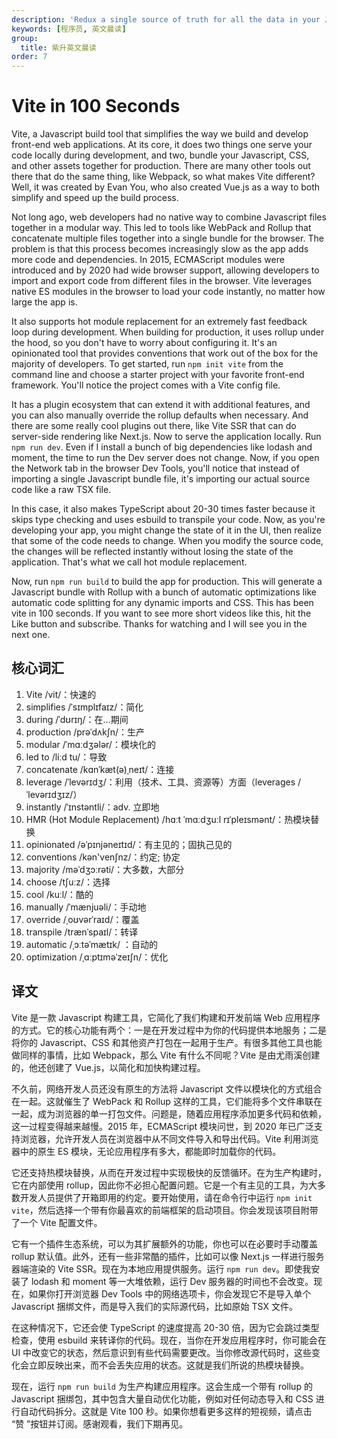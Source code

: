```yaml
---
description: 'Redux a single source of truth for all the data in your Javascript application.'
keywords: [程序员, 英文晨读]
group:
  title: 紫升英文晨读
order: 7
---
```


# Vite in 100 Seconds

Vite, a Javascript build tool that simplifies the way we build and develop front-end web applications. At its core, it does two things one serve your code locally during development, and two, bundle your Javascript, CSS, and other assets together for production. There are many other tools out there that do the same thing, like Webpack, so what makes Vite different? Well, it was created by Evan You, who also created Vue.js as a way to both simplify and speed up the build process.

Not long ago, web developers had no native way to combine Javascript files together in a modular way. This led to tools like WebPack and Rollup that concatenate multiple files together into a single bundle for the browser. The problem is that this process becomes increasingly slow as the app adds more code and dependencies. In 2015, ECMAScript modules were introduced and by 2020 had wide browser support, allowing developers to import and export code from different files in the browser. Vite leverages native ES modules in the browser to load your code instantly, no matter how large the app is.

It also supports hot module replacement for an extremely fast feedback loop during development. When building for production, it uses rollup under the hood, so you don't have to worry about configuring it. It's an opinionated tool that provides conventions that work out of the box for the majority of developers. To get started, run `npm init vite` from the command line and choose a starter project with your favorite front-end framework. You'll notice the project comes with a Vite config file.

It has a plugin ecosystem that can extend it with additional features, and you can also manually override the rollup defaults when necessary. And there are some really cool plugins out there, like Vite SSR that can do server-side rendering like Next.js. Now to serve the application locally. Run `npm run dev`. Even if I install a bunch of big dependencies like lodash and moment, the time to run the Dev server does not change. Now, if you open the Network tab in the browser Dev Tools, you'll notice that instead of importing a single Javascript bundle file, it's importing our actual source code like a raw TSX file.

In this case, it also makes TypeScript about 20-30 times faster because it skips type checking and uses esbuild to transpile your code. Now, as you're developing your app, you might change the state of it in the UI, then realize that some of the code needs to change. When you modify the source code, the changes will be reflected instantly without losing the state of the application. That's what we call hot module replacement.

Now, run `npm run build` to build the app for production. This will generate a Javascript bundle with Rollup with a bunch of automatic optimizations like automatic code splitting for any dynamic imports and CSS. This has been vite in 100 seconds. If you want to see more short videos like this, hit the Like button and subscribe. Thanks for watching and I will see you in the next one.

## 核心词汇

1. Vite /vit/：快速的
1. simplifies /ˈsɪmplɪfaɪz/：简化
1. during /ˈdʊrɪŋ/：在…期间
1. production /prəˈdʌkʃn/：生产
1. modular /ˈmɑːdʒələr/：模块化的
1. led to /liːd tu/：导致
1. concatenate /kɑnˈkæt(ə)ˌneɪt/：连接
1. leverage /ˈlevərɪdʒ/：利用（技术、工具、资源等）方面（leverages /ˈlevərɪdʒɪz/）
1. instantly /ˈɪnstəntli/：adv. 立即地
1. HMR (Hot Module Replacement) /hɑːt ˈmɑːdʒuːl rɪˈpleɪsmənt/：热模块替换
1. opinionated /əˈpɪnjəneɪtɪd/：有主见的；固执己见的
1. conventions /kən'venʃnz/：约定; 协定
1. majority /məˈdʒɔːrəti/：大多数，大部分
1. choose /tʃuːz/：选择
1. cool /kuːl/：酷的
1. manually /ˈmænjuəli/：手动地
1. override /ˌoʊvərˈraɪd/：覆盖
1. transpile /trænˈspaɪl/：转译
1. automatic /ˌɔːtəˈmætɪk/ ：自动的
1. optimization /ˌɑːptɪməˈzeɪʃn/：优化

## 译文

Vite 是一款 Javascript 构建工具，它简化了我们构建和开发前端 Web 应用程序的方式。它的核心功能有两个：一是在开发过程中为你的代码提供本地服务；二是将你的 Javascript、CSS 和其他资产打包在一起用于生产。有很多其他工具也能做同样的事情，比如 Webpack，那么 Vite 有什么不同呢？Vite 是由尤雨溪创建的，他还创建了 Vue.js，以简化和加快构建过程。

不久前，网络开发人员还没有原生的方法将 Javascript 文件以模块化的方式组合在一起。这就催生了 WebPack 和 Rollup 这样的工具，它们能将多个文件串联在一起，成为浏览器的单一打包文件。问题是，随着应用程序添加更多代码和依赖，这一过程变得越来越慢。2015 年，ECMAScript 模块问世，到 2020 年已广泛支持浏览器，允许开发人员在浏览器中从不同文件导入和导出代码。Vite 利用浏览器中的原生 ES 模块，无论应用程序有多大，都能即时加载你的代码。

它还支持热模块替换，从而在开发过程中实现极快的反馈循环。在为生产构建时，它在内部使用 rollup，因此你不必担心配置问题。它是一个有主见的工具，为大多数开发人员提供了开箱即用的约定。要开始使用，请在命令行中运行 `npm init vite`，然后选择一个带有你最喜欢的前端框架的启动项目。你会发现该项目附带了一个 Vite 配置文件。

它有一个插件生态系统，可以为其扩展额外的功能，你也可以在必要时手动覆盖 rollup 默认值。此外，还有一些非常酷的插件，比如可以像 Next.js 一样进行服务器端渲染的 Vite SSR。现在为本地应用提供服务。运行 `npm run dev`。即使我安装了 lodash 和 moment 等一大堆依赖，运行 Dev 服务器的时间也不会改变。现在，如果你打开浏览器 Dev Tools 中的网络选项卡，你会发现它不是导入单个 Javascript 捆绑文件，而是导入我们的实际源代码，比如原始 TSX 文件。

在这种情况下，它还会使 TypeScript 的速度提高 20-30 倍，因为它会跳过类型检查，使用 esbuild 来转译你的代码。现在，当你在开发应用程序时，你可能会在 UI 中改变它的状态，然后意识到有些代码需要更改。当你修改源代码时，这些变化会立即反映出来，而不会丢失应用的状态。这就是我们所说的热模块替换。

现在，运行 `npm run build` 为生产构建应用程序。这会生成一个带有 rollup 的 Javascript 捆绑包，其中包含大量自动优化功能，例如对任何动态导入和 CSS 进行自动代码拆分。这就是 Vite 100 秒。如果你想看更多这样的短视频，请点击 “赞 ”按钮并订阅。感谢观看，我们下期再见。
